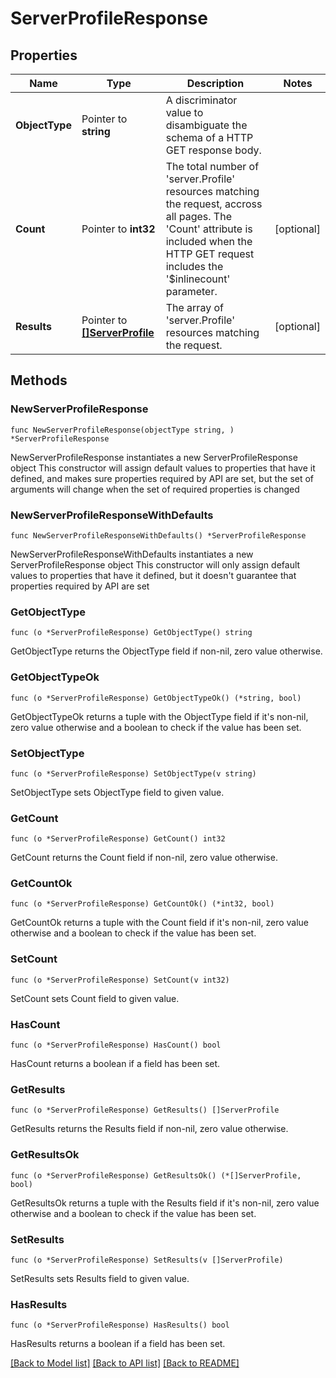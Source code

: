 # ServerProfileResponse

## Properties

Name | Type | Description | Notes
------------ | ------------- | ------------- | -------------
**ObjectType** | Pointer to **string** | A discriminator value to disambiguate the schema of a HTTP GET response body. | 
**Count** | Pointer to **int32** | The total number of &#39;server.Profile&#39; resources matching the request, accross all pages. The &#39;Count&#39; attribute is included when the HTTP GET request includes the &#39;$inlinecount&#39; parameter. | [optional] 
**Results** | Pointer to [**[]ServerProfile**](server.Profile.md) | The array of &#39;server.Profile&#39; resources matching the request. | [optional] 

## Methods

### NewServerProfileResponse

`func NewServerProfileResponse(objectType string, ) *ServerProfileResponse`

NewServerProfileResponse instantiates a new ServerProfileResponse object
This constructor will assign default values to properties that have it defined,
and makes sure properties required by API are set, but the set of arguments
will change when the set of required properties is changed

### NewServerProfileResponseWithDefaults

`func NewServerProfileResponseWithDefaults() *ServerProfileResponse`

NewServerProfileResponseWithDefaults instantiates a new ServerProfileResponse object
This constructor will only assign default values to properties that have it defined,
but it doesn't guarantee that properties required by API are set

### GetObjectType

`func (o *ServerProfileResponse) GetObjectType() string`

GetObjectType returns the ObjectType field if non-nil, zero value otherwise.

### GetObjectTypeOk

`func (o *ServerProfileResponse) GetObjectTypeOk() (*string, bool)`

GetObjectTypeOk returns a tuple with the ObjectType field if it's non-nil, zero value otherwise
and a boolean to check if the value has been set.

### SetObjectType

`func (o *ServerProfileResponse) SetObjectType(v string)`

SetObjectType sets ObjectType field to given value.


### GetCount

`func (o *ServerProfileResponse) GetCount() int32`

GetCount returns the Count field if non-nil, zero value otherwise.

### GetCountOk

`func (o *ServerProfileResponse) GetCountOk() (*int32, bool)`

GetCountOk returns a tuple with the Count field if it's non-nil, zero value otherwise
and a boolean to check if the value has been set.

### SetCount

`func (o *ServerProfileResponse) SetCount(v int32)`

SetCount sets Count field to given value.

### HasCount

`func (o *ServerProfileResponse) HasCount() bool`

HasCount returns a boolean if a field has been set.

### GetResults

`func (o *ServerProfileResponse) GetResults() []ServerProfile`

GetResults returns the Results field if non-nil, zero value otherwise.

### GetResultsOk

`func (o *ServerProfileResponse) GetResultsOk() (*[]ServerProfile, bool)`

GetResultsOk returns a tuple with the Results field if it's non-nil, zero value otherwise
and a boolean to check if the value has been set.

### SetResults

`func (o *ServerProfileResponse) SetResults(v []ServerProfile)`

SetResults sets Results field to given value.

### HasResults

`func (o *ServerProfileResponse) HasResults() bool`

HasResults returns a boolean if a field has been set.


[[Back to Model list]](../README.md#documentation-for-models) [[Back to API list]](../README.md#documentation-for-api-endpoints) [[Back to README]](../README.md)


